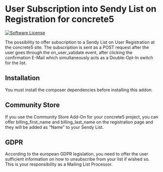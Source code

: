 # User Subscription into Sendy List on Registration for concrete5

[![Software License](https://img.shields.io/badge/license-MIT-brightgreen.svg?style=flat-square)](LICENSE)

The possibility to offer subscription to a Sendy List on User Registration at the concrete5 site.
The subscription is sent as a POST request after the user goes through the on_user_validate event, after clicking the confirmation E-Mail which simultaneously acts as a Double-Opt-In switch for the list.

## Installation
You must install the composer dependencies before installing this addon.

## Community Store
If you use the Community Store Add-On for your concrete5 project, you can offer billing_first_name and billing_last_name on the registration page and they will be added as "Name" to your Sendy List.

## GDPR
According to the european GDPR legislation, you need to offer the user sufficient information on how to unsubscribe from your list if wished so. This is your responsibility as a Mailing List Processor.
